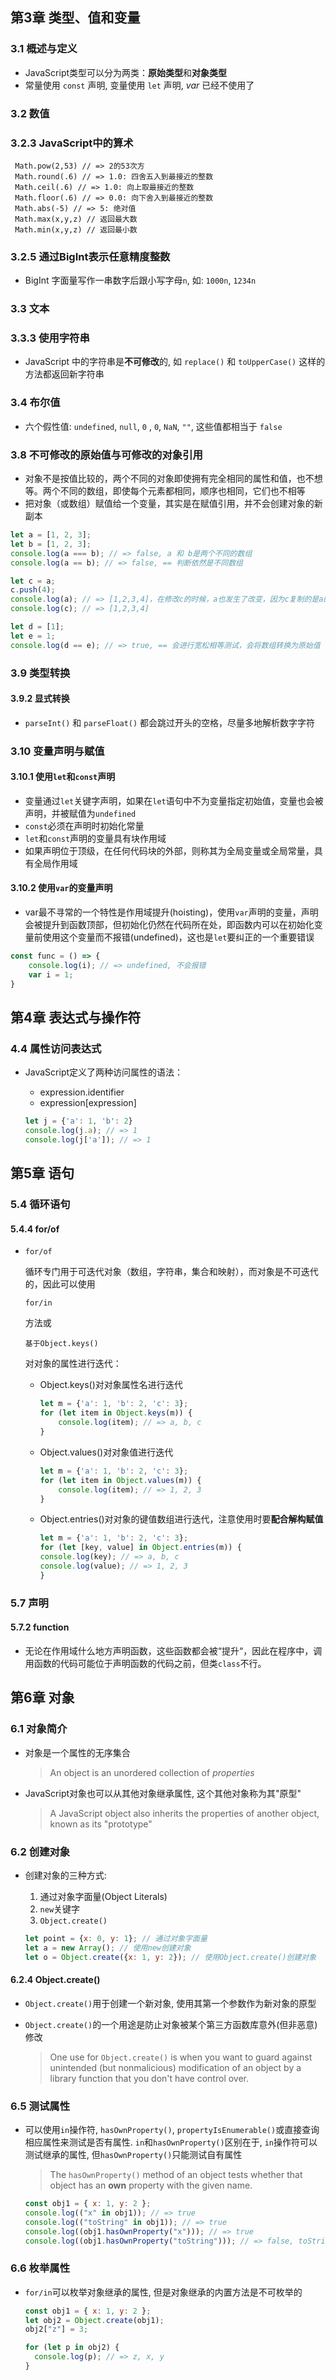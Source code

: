 ## **第3章 类型、值和变量**

### **3.1 概述与定义**

- JavaScript类型可以分为两类：**原始类型**和**对象类型**
- 常量使用 `const` 声明, 变量使用 `let` 声明, *var* 已经不使用了

### **3.2 数值**

### **3.2.3 JavaScript中的算术**

```
 Math.pow(2,53) // => 2的53次方
 Math.round(.6) // => 1.0: 四舍五入到最接近的整数
 Math.ceil(.6) // => 1.0: 向上取最接近的整数
 Math.floor(.6) // => 0.0: 向下舍入到最接近的整数
 Math.abs(-5) // => 5: 绝对值
 Math.max(x,y,z) // 返回最大数
 Math.min(x,y,z) // 返回最小数
```

### **3.2.5 通过BigInt表示任意精度整数**

- BigInt 字面量写作一串数字后跟小写字母`n`, 如: `1000n`, `1234n`

### **3.3 文本**

### **3.3.3 使用字符串**

- JavaScript 中的字符串是**不可修改**的, 如 `replace()` 和 `toUpperCase()` 这样的方法都返回新字符串

### **3.4 布尔值**

- 六个假性值: `undefined`, `null`, `0` , `0`, `NaN`, `""`, 这些值都相当于 `false`

### 3.8 不可修改的原始值与可修改的对象引用

- 对象不是按值比较的，两个不同的对象即使拥有完全相同的属性和值，也不想等。两个不同的数组，即使每个元素都相同，顺序也相同，它们也不相等
- 把对象（或数组）赋值给一个变量，其实是在赋值引用，并不会创建对象的新副本

```jsx
let a = [1, 2, 3];
let b = [1, 2, 3];
console.log(a === b); // => false, a 和 b是两个不同的数组
console.log(a == b); // => false, == 判断依然是不同数组

let c = a;
c.push(4);
console.log(a); // => [1,2,3,4]，在修改c的时候，a也发生了改变，因为c复制的是a的一个引用
console.log(c); // => [1,2,3,4]

let d = [1];
let e = 1;
console.log(d == e); // => true, == 会进行宽松相等测试，会将数组转换为原始值
```

### 3.9 类型转换

#### 3.9.2 显式转换

- `parseInt()` 和 `parseFloat()` 都会跳过开头的空格，尽量多地解析数字字符

### 3.10 变量声明与赋值

#### 3.10.1 使用`let`和`const`声明

- 变量通过`let`关键字声明，如果在`let`语句中不为变量指定初始值，变量也会被声明，并被赋值为`undefined`
- `const`必须在声明时初始化常量
- `let`和`const`声明的变量具有块作用域
- 如果声明位于顶级，在任何代码块的外部，则称其为全局变量或全局常量，具有全局作用域

#### 3.10.2 使用`var`的变量声明

- var最不寻常的一个特性是作用域提升(hoisting)，使用`var`声明的变量，声明会被提升到函数顶部，但初始化仍然在代码所在处，即函数内可以在初始化变量前使用这个变量而不报错(undefined)，这也是`let`要纠正的一个重要错误

```jsx
const func = () => {
	console.log(i); // => undefined, 不会报错
	var i = 1;
}
```

## 第4章 表达式与操作符

### 4.4 属性访问表达式

- JavaScript定义了两种访问属性的语法：

  - expression.identifier
  - expression[expression]

  ```jsx
  let j = {'a': 1, 'b': 2}
  console.log(j.a); // => 1
  console.log(j['a']); // => 1
  ```

## 第5章 语句

### 5.4 循环语句

#### 5.4.4 for/of

- ```
  for/of
  ```

   循环专门用于可迭代对象（数组，字符串，集合和映射），而对象是不可迭代的，因此可以使用

  ```
  for/in
  ```

  方法或

  ```
  基于Object.keys()
  ```

  对对象的属性进行迭代：

  - Object.keys()对对象属性名进行迭代

    ```jsx
    let m = {'a': 1, 'b': 2, 'c': 3};
    for (let item in Object.keys(m)) {
    	console.log(item); // => a, b, c
    }
    ```

  - Object.values()对对象值进行迭代

    ```jsx
    let m = {'a': 1, 'b': 2, 'c': 3};
    for (let item in Object.values(m)) {
    	console.log(item); // => 1, 2, 3
    }
    ```

  - Object.entries()对对象的键值数组进行迭代，注意使用时要**配合解构赋值**

    ```jsx
    let m = {'a': 1, 'b': 2, 'c': 3};
    for (let [key, value] in Object.entries(m)) {
    console.log(key); // => a, b, c	
    console.log(value); // => 1, 2, 3
    }
    ```

### 5.7 声明

#### 5.7.2 function

- 无论在作用域什么地方声明函数，这些函数都会被“提升“，因此在程序中，调用函数的代码可能位于声明函数的代码之前，但类`class`不行。



## 第6章 对象

### 6.1 对象简介

- 对象是一个属性的无序集合

  > An object is an unordered collection of *properties*

- JavaScript对象也可以从其他对象继承属性, 这个其他对象称为其"原型"

  > A JavaScript object also inherits the properties of another object, known as its "prototype"

### 6.2 创建对象

- 创建对象的三种方式:

  1. 通过对象字面量(Object Literals)
  2. `new`关键字
  3. `Object.create()`

  ```javascript
  let point = {x: 0, y: 1}; // 通过对象字面量
  let a = new Array(); // 使用new创建对象
  let o = Object.create({x: 1, y: 2}); // 使用Object.create()创建对象
  ```

#### 6.2.4 Object.create()

- `Object.create()`用于创建一个新对象, 使用其第一个参数作为新对象的原型

- `Object.create()`的一个用途是防止对象被某个第三方函数库意外(但非恶意)修改

  > One use for `Object.create()` is when you want to guard against unintended (but nonmalicious) modification of an object by a library function that you don't have control over.

### 6.5 测试属性

- 可以使用`in`操作符, `hasOwnProperty()`, `propertyIsEnumerable()`或直接查询相应属性来测试是否有属性. `in`和`hasOwnProperty()`区别在于, `in`操作符可以测试继承的属性, 但`hasOwnProperty()`只能测试自有属性

  > The `hasOwnProperty()` method of an object tests whether that object has an **own** property with the given name.

  ```javascript
  const obj1 = { x: 1, y: 2 };
  console.log(("x" in obj1)); // => true
  console.log(("toString" in obj1)); // => true
  console.log((obj1.hasOwnProperty("x"))); // => true
  console.log((obj1.hasOwnProperty("toString"))); // => false, toString不是obj1的自由属性
  ```

### 6.6 枚举属性

- `for/in`可以枚举对象继承的属性, 但是对象继承的内置方法是不可枚举的

  ```javascript
  const obj1 = { x: 1, y: 2 };
  let obj2 = Object.create(obj1);
  obj2["z"] = 3;
  
  for (let p in obj2) {
    console.log(p); // => z, x, y
  }
  ```

  

  